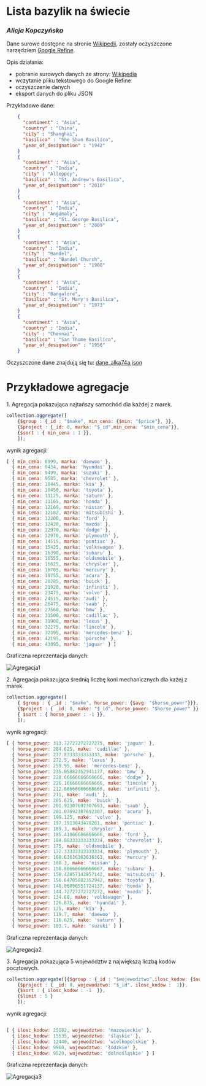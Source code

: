 Lista bazylik na świecie
==========================

### *Alicja Kopczyńska*

Dane surowe dostępne na stronie [Wikipedii](http://en.wikipedia.org/wiki/List_of_basilicas), zostały oczyszczone narzędziem [Google Refine](http://code.google.com/p/google-refine/). 

Opis działania:

- pobranie surowych danych ze strony: [Wikipedia](http://en.wikipedia.org/wiki/List_of_basilicas)
- wczytanie pliku tekstowego do Google Refine
- oczyszczenie danych
- eksport danych do pliku JSON

Przykładowe dane:

```json
    {
      "continent" : "Asia",
      "country" : "China",
      "city" : "Shanghai",
      "basilica" : "She Shan Basilica",
      "year_of_designation" : "1942"
    }
    {
      "continent" : "Asia",
      "country" : "India",
      "city" : "Alleppey",
      "basilica" : "St. Andrew's Basilica",
      "year_of_designation" : "2010"
    }
    {
      "continent" : "Asia",
      "country" : "India",
      "city" : "Angamaly",
      "basilica" : "St. George Basilica",
      "year_of_designation" : "2009"
    }
    {
      "continent" : "Asia",
      "country" : "India",
      "city" : "Bandel",
      "basilica" : "Bandel Church",
      "year_of_designation" : "1988"
    }
    {
      "continent" : "Asia",
      "country" : "India",
      "city" : "Bangalore",
      "basilica" : "St. Mary's Basilica",
      "year_of_designation" : "1973"
    }
    {
      "continent" : "Asia",
      "country" : "India",
      "city" : "Chennai",
      "basilica" : "San Thome Basilica",
      "year_of_designation" : "1956"
    }
```
Oczyszczone dane znajdują się tu: [dane_alka74a.json](https://github.com/alka74a/data-refine/blob/master/data/json/dane_alka74a.json)


# Przykładowe agregacje


1\. Agregacja pokazująca najtańszy samochód dla każdej z marek.

```js
collection.aggregate([
	{$group : {_id : "$make", min_cena: {$min: "$price"}, }},
	{$project : {_id: 0, marka: "$_id",min_cena: "$min_cena"}},
	{$sort : { min_cena : 1 }},
	]);

```
wynik agregacji:

```js
[ { min_cena: 8999, marka: 'daewoo' },
  { min_cena: 9434, marka: 'hyundai' },
  { min_cena: 9499, marka: 'suzuki' },
  { min_cena: 9585, marka: 'chevrolet' },
  { min_cena: 10445, marka: 'kia' },
  { min_cena: 10450, marka: 'toyota' },
  { min_cena: 11125, marka: 'saturn' },
  { min_cena: 11165, marka: 'honda' },
  { min_cena: 12169, marka: 'nissan' },
  { min_cena: 12182, marka: 'mitsubishi' },
  { min_cena: 12200, marka: 'ford' },
  { min_cena: 12420, marka: 'mazda' },
  { min_cena: 12970, marka: 'dodge' },
  { min_cena: 12970, marka: 'plymouth' },
  { min_cena: 14515, marka: 'pontiac' },
  { min_cena: 15425, marka: 'volkswagen' },
  { min_cena: 16390, marka: 'subaru' },
  { min_cena: 16555, marka: 'oldsmobile' },
  { min_cena: 16625, marka: 'chrysler' },
  { min_cena: 16705, marka: 'mercury' },
  { min_cena: 19755, marka: 'acura' },
  { min_cena: 20285, marka: 'buick' },
  { min_cena: 21920, marka: 'infiniti' },
  { min_cena: 23475, marka: 'volvo' },
  { min_cena: 24515, marka: 'audi' },
  { min_cena: 26475, marka: 'saab' },
  { min_cena: 27560, marka: 'bmw' },
  { min_cena: 31500, marka: 'cadillac' },
  { min_cena: 31900, marka: 'lexus' },
  { min_cena: 32275, marka: 'lincoln' },
  { min_cena: 32395, marka: 'mercedes-benz' },
  { min_cena: 42195, marka: 'porsche' },
  { min_cena: 43095, marka: 'jaguar' } ]

```

Graficzna reprezentacja danych: 

![Agregacja1](../images/akopczynska/akopczynska_agregacja1.png)

2\. Agregacja pokazująca średnią liczbę koni mechanicznych dla każej z marek.

```js
collection.aggregate([
	{ $group : { _id : "$make", horse_power: {$avg: "$horse_power"}}},
	{$project : { _id: 0, make: "$_id", horse_power: "$horse_power" }},
	{ $sort : { horse_power : -1 }},
	]);
```

wynik agregacji:

```js
[ { horse_power: 313.72727272727275, make: 'jaguar' },
  { horse_power: 284.625, make: 'cadillac' },
  { horse_power: 277.8333333333333, make: 'porsche' },
  { horse_power: 272.5, make: 'lexus' },
  { horse_power: 259.95, make: 'mercedes-benz' },
  { horse_power: 235.05882352941177, make: 'bmw' },
  { horse_power: 228.66666666666666, make: 'dodge' },
  { horse_power: 226.16666666666666, make: 'lincoln' },
  { horse_power: 212.66666666666666, make: 'infiniti' },
  { horse_power: 211, make: 'audi' },
  { horse_power: 205.625, make: 'buick' },
  { horse_power: 201.92307692307693, make: 'saab' },
  { horse_power: 201.07692307692307, make: 'acura' },
  { horse_power: 199.125, make: 'volvo' },
  { horse_power: 197.3913043478261, make: 'pontiac' },
  { horse_power: 189.3, make: 'chrysler' },
  { horse_power: 185.41666666666666, make: 'ford' },
  { horse_power: 184.08333333333334, make: 'chevrolet' },
  { horse_power: 175, make: 'oldsmobile' },
  { horse_power: 172.33333333333334, make: 'plymouth' },
  { horse_power: 168.63636363636363, make: 'mercury' },
  { horse_power: 168.3, make: 'nissan' },
  { horse_power: 158.86666666666667, make: 'subaru' },
  { horse_power: 158.42857142857142, make: 'mitsubishi' },
  { horse_power: 156.64705882352942, make: 'toyota' },
  { horse_power: 148.06896551724137, make: 'honda' },
  { horse_power: 144.72727272727272, make: 'mazda' },
  { horse_power: 134.68, make: 'volkswagen' },
  { horse_power: 126.875, make: 'hyundai' },
  { horse_power: 125, make: 'kia' },
  { horse_power: 119.7, make: 'daewoo' },
  { horse_power: 116.625, make: 'saturn' },
  { horse_power: 103.7, make: 'suzuki' } ]

```

Graficzna reprezentacja danych:

![Agregacja2](../images/akopczynska/akopczynska_agregacja2.png)


3\. Agregacja pokazująca 5 województw z największą liczbą kodów pocztowych.

```js
collection.aggregate([{$group : {_id : "$wojewodztwo",ilosc_kodow: {$sum: 1},}},
	{$project : { _id: 0, wojewodztwo: "$_id", ilosc_kodow :  1}},
	{$sort : { ilosc_kodow : -1  }},
	{$limit : 5 }
	]);
```
	
wynik agregacji:

```js

[ { ilosc_kodow: 25182, wojewodztwo: 'mazowieckie' },
  { ilosc_kodow: 15535, wojewodztwo: 'śląskie' },
  { ilosc_kodow: 12440, wojewodztwo: 'wielkopolskie' },
  { ilosc_kodow: 9968, wojewodztwo: 'łódzkie' },
  { ilosc_kodow: 9529, wojewodztwo: 'dolnośląskie' } ]

```
Graficzna reprezentacja danych:

![Agregacja3](../images/akopczynska/akopczynska_agregacja3.png)

